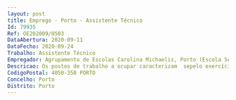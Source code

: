 ```yaml
--- 
layout: post
title: Emprego - Porto - Assistente Técnico
Id: 79935
Ref: OE202009/0503
DataAbertura: 2020-09-11
DataFecho: 2020-09-24
Trabalho: Assistente Técnico
Empregador: Agrupamento de Escolas Carolina Michaelis, Porto (Escola Secundária Carolina Michaelis, Porto - Sede)
Descricao: Os postos de trabalho a ocupar caracterizam  sepelo exercício de funções na categoria de assistente técnico, tal como descrito no Anexo referidono n.º 2 do artigo 88.º da LTFP, para os serviços administrativos dos agrupamentos de escolas ouescolas não agrupadas, compreendendo designadamente as atividades inerentes à gestão de alunos,pessoal, orçamento, contabilidade, património, aprovisionamento, secretaria, arquivo e expediente.
CodigoPostal: 4050-350 PORTO 
Concelho: Porto
Distrito: Porto
--- 
```

